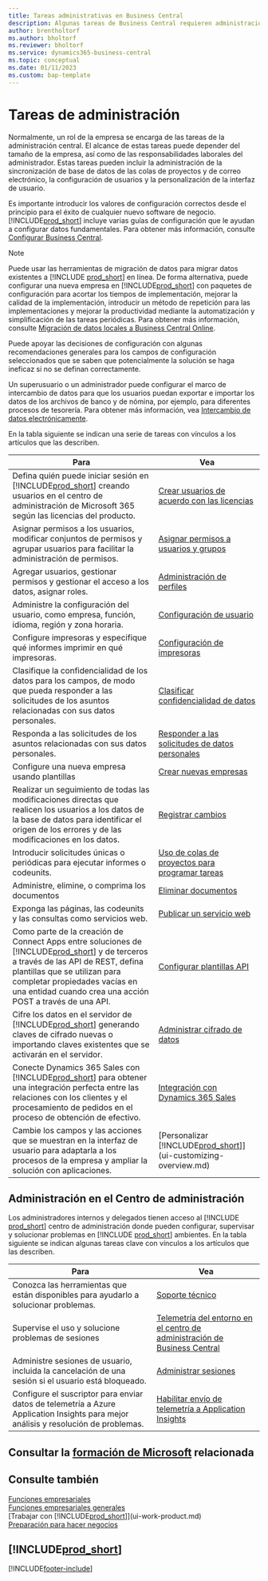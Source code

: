 ```yaml
---
title: Tareas administrativas en Business Central
description: Algunas tareas de Business Central requieren administración y configuración centrales. Consulte cuáles son aprenda y qué hacer.
author: brentholtorf
ms.author: bholtorf
ms.reviewer: bholtorf
ms.service: dynamics365-business-central
ms.topic: conceptual
ms.date: 01/11/2023
ms.custom: bap-template
---
```

# <a name="administration-tasks" />Tareas de administración

Normalmente, un rol de la empresa se encarga de las tareas de la administración central. El alcance de estas tareas puede depender del tamaño de la empresa, así como de las responsabilidades laborales del administrador. Estas tareas pueden incluir la administración de la sincronización de base de datos de las colas de proyectos y de correo electrónico, la configuración de usuarios y la personalización de la interfaz de usuario.  

Es importante introducir los valores de configuración correctos desde el principio para el éxito de cualquier nuevo software de negocio. [!INCLUDE[prod_short](includes/prod_short.md)] incluye varias guías de configuración que le ayudan a configurar datos fundamentales. Para obtener más información, consulte [Configurar Business Central](setup.md).

> [!NOTE]
> Puede usar las herramientas de migración de datos para migrar datos existentes a [!INCLUDE [prod_short](includes/prod_short.md)] en línea. De forma alternativa, puede configurar una nueva empresa en [!INCLUDE[prod_short](includes/prod_short.md)] con paquetes de configuración para acortar los tiempos de implementación, mejorar la calidad de la implementación, introducir un método de repetición para las implementaciones y mejorar la productividad mediante la automatización y simplificación de las tareas periódicas. Para obtener más información, consulte [Migración de datos locales a Business Central Online](/dynamics365/business-central/dev-itpro/administration/migrate-data).

Puede apoyar las decisiones de configuración con algunas recomendaciones generales para los campos de configuración seleccionados que se saben que potencialmente la solución se haga ineficaz si no se definan correctamente.  

Un superusuario o un administrador puede configurar el marco de intercambio de datos para que los usuarios puedan exportar e importar los datos de los archivos de banco y de nómina, por ejemplo, para diferentes procesos de tesorería. Para obtener más información, vea [Intercambio de datos electrónicamente](across-data-exchange.md).

En la tabla siguiente se indican una serie de tareas con vínculos a los artículos que las describen.  

|**Para**|**Vea**|  
|------------|-------------|
|Defina quién puede iniciar sesión en [!INCLUDE[prod_short](includes/prod_short.md)] creando usuarios en el centro de administración de Microsoft 365 según las licencias del producto.|[Crear usuarios de acuerdo con las licencias](ui-how-users-permissions.md)|
|Asignar permisos a los usuarios, modificar conjuntos de permisos y agrupar usuarios para facilitar la administración de permisos.|[Asignar permisos a usuarios y grupos](ui-how-users-permissions.md)|
|Agregar usuarios, gestionar permisos y gestionar el acceso a los datos, asignar roles.|[Administración de perfiles](admin-users-profiles-roles.md)|
|Administre la configuración del usuario, como empresa, función, idioma, región y zona horaria.|[Configuración de usuario](admin-manage-user-settings-preferences.md)|
|Configure impresoras y especifique qué informes imprimir en qué impresoras.|[Configuración de impresoras](ui-specify-printer-selection-reports.md)|
|Clasifique la confidencialidad de los datos para los campos, de modo que pueda responder a las solicitudes de los asuntos relacionadas con sus datos personales.|[Clasificar confidencialidad de datos](admin-classifying-data-sensitivity.md)|
|Responda a las solicitudes de los asuntos relacionadas con sus datos personales.|[Responder a las solicitudes de datos personales](admin-responding-to-requests-about-personal-data.md)|
|Configure una nueva empresa usando plantillas|[Crear nuevas empresas](about-new-company.md)|
|Realizar un seguimiento de todas las modificaciones directas que realicen los usuarios a los datos de la base de datos para identificar el origen de los errores y de las modificaciones en los datos.|[Registrar cambios](across-log-changes.md)|  
|Introducir solicitudes únicas o periódicas para ejecutar informes o codeunits.|[Uso de colas de proyectos para programar tareas](admin-job-queues-schedule-tasks.md)|  
|Administre, elimine, o comprima los documentos|[Eliminar documentos](admin-manage-documents.md)|  
|Exponga las páginas, las codeunits y las consultas como servicios web.|[Publicar un servicio web](across-how-publish-web-service.md)|
|Como parte de la creación de Connect Apps entre soluciones de [!INCLUDE[prod_short](includes/prod_short.md)] y de terceros a través de las API de REST, defina plantillas que se utilizan para completar propiedades vacías en una entidad cuando crea una acción POST a través de una API.|[Configurar plantillas API](admin-configuring-api-template.md)|
|Cifre los datos en el servidor de [!INCLUDE[prod_short](includes/prod_short.md)] generando claves de cifrado nuevas o importando claves existentes que se activarán en el servidor.|[Administrar cifrado de datos](admin-manage-data-encryption.md)|
|Conecte Dynamics 365 Sales con [!INCLUDE[prod_short](includes/prod_short.md)] para obtener una integración perfecta entre las relaciones con los clientes y el procesamiento de pedidos en el proceso de obtención de efectivo.|[Integración con Dynamics 365 Sales](admin-prepare-dynamics-365-for-sales-for-integration.md)|
|Cambie los campos y las acciones que se muestran en la interfaz de usuario para adaptarla a los procesos de la empresa y ampliar la solución con aplicaciones.|[Personalizar [!INCLUDE[prod_short](includes/prod_short.md)]](ui-customizing-overview.md)|

## <a name="administration-in-the-admin-center" />Administración en el Centro de administración

Los administradores internos y delegados tienen acceso al [!INCLUDE [prod_short](includes/prod_short.md)] centro de administración donde pueden configurar, supervisar y solucionar problemas en [!INCLUDE [prod_short](includes/prod_short.md)] ambientes. En la tabla siguiente se indican algunas tareas clave con vínculos a los artículos que las describen.  

|**Para**|**Vea**|  
|------------|-------------|
|Conozca las herramientas que están disponibles para ayudarlo a solucionar problemas.|[Soporte técnico](/dynamics365/business-central/dev-itpro/technical-support)|
|Supervise el uso y solucione problemas de sesiones|[Telemetría del entorno en el centro de administración de Business Central](/dynamics365/business-central/dev-itpro/administration/tenant-admin-center-telemetry)|
|Administre sesiones de usuario, incluida la cancelación de una sesión si el usuario está bloqueado.|[Administrar sesiones](/dynamics365/business-central/dev-itpro/administration/tenant-admin-center-manage-sessions)|
|Configure el suscriptor para enviar datos de telemetría a Azure Application Insights para mejor análisis y resolución de problemas.|[Habilitar envío de telemetría a Application Insights](/dynamics365/business-central/dev-itpro/administration/telemetry-enable-application-insights)|

## <a name="see-related-microsoft-trainingtrainingpathsdeploy-configure-dynamics-365-business-central" />Consultar la [formación de Microsoft](/training/paths/deploy-configure-dynamics-365-business-central/) relacionada

## <a name="see-also" />Consulte también

[Funciones empresariales](across-business-functionality.md)  
[Funciones empresariales generales](ui-across-business-areas.md)  
[Trabajar con [!INCLUDE[prod_short](includes/prod_short.md)]](ui-work-product.md)  
[Preparación para hacer negocios](ui-get-ready-business.md)  

## <a name="includeprodshortincludesfreetrialmdmd" />[!INCLUDE[prod_short](includes/free_trial_md.md)]


[!INCLUDE[footer-include](includes/footer-banner.md)]
